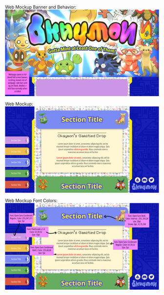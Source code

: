 Web Mockup Banner and Behavior:
<img src="https://github.com/iambaney/okaymon-webpages/blob/main/Website%20Assets/%23_Web%20Mockup_banner%20and%20behavior.jpg">

Web Mockup:
<img src="https://github.com/iambaney/okaymon-webpages/blob/main/Website%20Assets/%23_Web%20Mockup.jpg">

Web Mockup Font Colors:
<img src="https://github.com/iambaney/okaymon-webpages/blob/main/Website%20Assets/%23_Web%20Mockup_fonts%20colors.jpg">
